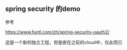 ## spring security 的demo

参考

https://www.funtl.com/zh/spring-security-oauth2/

这是一个新的独立工程，但是嵌在之前的cloud中，仅此而已

